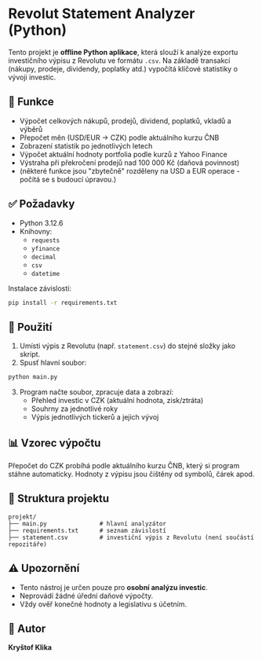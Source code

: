 # Revolut Statement Analyzer (Python)

Tento projekt je **offline Python aplikace**, která slouží k analýze exportu investičního výpisu z Revolutu ve formátu `.csv`. Na základě transakcí (nákupy, prodeje, dividendy, poplatky atd.) vypočítá klíčové statistiky o vývoji investic.

## 🧩 Funkce

- Výpočet celkových nákupů, prodejů, dividend, poplatků, vkladů a výběrů
- Přepočet měn (USD/EUR → CZK) podle aktuálního kurzu ČNB
- Zobrazení statistik po jednotlivých letech
- Výpočet aktuální hodnoty portfolia podle kurzů z Yahoo Finance
- Výstraha při překročení prodejů nad 100 000 Kč (daňová povinnost)
- (některé funkce jsou "zbytečně" rozděleny na USD a EUR operace - počítá se s budoucí úpravou.)

## ✅ Požadavky

- Python 3.12.6
- Knihovny:
  - `requests`
  - `yfinance`
  - `decimal`
  - `csv`
  - `datetime`

Instalace závislostí:

```bash
pip install -r requirements.txt
```

## 📄 Použití

1. Umísti výpis z Revolutu (např. `statement.csv`) do stejné složky jako skript.
2. Spusť hlavní soubor:

```bash
python main.py
```

3. Program načte soubor, zpracuje data a zobrazí:
   - Přehled investic v CZK (aktuální hodnota, zisk/ztráta)
   - Souhrny za jednotlivé roky
   - Výpis jednotlivých tickerů a jejich vývoj

## 📊 Vzorec výpočtu

Přepočet do CZK probíhá podle aktuálního kurzu ČNB, který si program stáhne automaticky. Hodnoty z výpisu jsou čištěny od symbolů, čárek apod.

## 📁 Struktura projektu

```
projekt/
├── main.py               # hlavní analyzátor
├── requirements.txt      # seznam závislostí
├── statement.csv         # investiční výpis z Revolutu (není součástí repozitáře)
```

## ⚠️ Upozornění

- Tento nástroj je určen pouze pro **osobní analýzu investic**.
- Neprovádí žádné úřední daňové výpočty.
- Vždy ověř konečné hodnoty a legislativu s účetním.

## 👤 Autor

**Kryštof Klika**  
